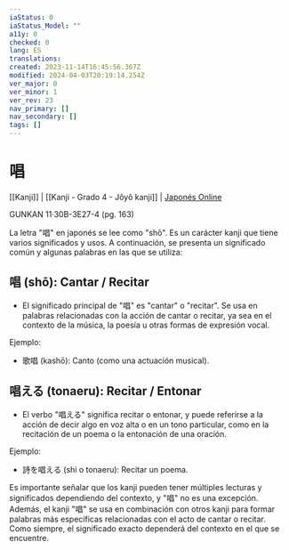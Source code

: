 ```yaml
---
iaStatus: 0
iaStatus_Model: ""
a11y: 0
checked: 0
lang: ES
translations: 
created: 2023-11-14T16:45:56.367Z
modified: 2024-04-03T20:19:14.254Z
ver_major: 0
ver_minor: 1
ver_rev: 23
nav_primary: []
nav_secondary: []
tags: []
---
```

# 唱

[[Kanji]] | [[Kanji - Grado 4 - Jôyô kanji]] | [Japonés Online](http://japonesonline.com/kanjis/busqueda/?s=%E5%94%B1&x=0&y=0)

GUNKAN 11·30B-3E27-4  (pg. 163)

La letra "唱" en japonés se lee como "shō". Es un carácter kanji que tiene varios significados y usos. A continuación, se presenta un significado común y algunas palabras en las que se utiliza:

## 唱 (shō): Cantar / Recitar
    
- El significado principal de "唱" es "cantar" o "recitar". Se usa en palabras relacionadas con la acción de cantar o recitar, ya sea en el contexto de la música, la poesía u otras formas de expresión vocal.

Ejemplo:

- 歌唱 (kashō): Canto (como una actuación musical).

## 唱える (tonaeru): Recitar / Entonar
    
- El verbo "唱える" significa recitar o entonar, y puede referirse a la acción de decir algo en voz alta o en un tono particular, como en la recitación de un poema o la entonación de una oración.

Ejemplo:

- 詩を唱える (shi o tonaeru): Recitar un poema.

Es importante señalar que los kanji pueden tener múltiples lecturas y significados dependiendo del contexto, y "唱" no es una excepción. Además, el kanji "唱" se usa en combinación con otros kanji para formar palabras más específicas relacionadas con el acto de cantar o recitar. Como siempre, el significado exacto dependerá del contexto en el que se encuentre.
